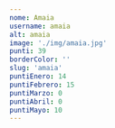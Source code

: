 ```yaml
---
nome: Amaia
username: amaia
alt: amaia
image: './img/amaia.jpg'
punti: 39
borderColor: ''
slug: 'amaia'
puntiEnero: 14
puntiFebrero: 15
puntiMarzo: 0
puntiAbril: 0
puntiMayo: 10
---
```

